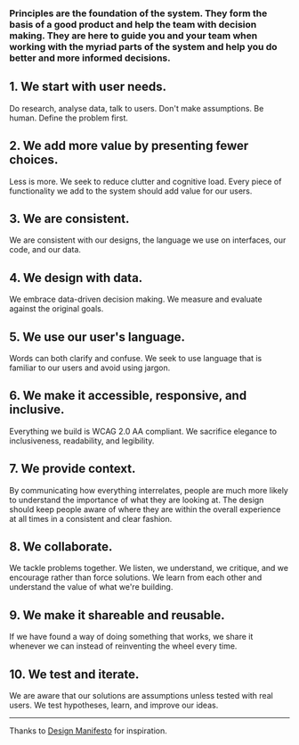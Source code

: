 ### Principles are the foundation of the system. They form the basis of a good product and help the team with decision making. They are here to guide you and your team when working with the myriad parts of the system and help you do better and more informed decisions.

## 1. We start with user needs.

Do research, analyse data, talk to users. Don't make assumptions. Be human. Define the problem first.

## 2. We add more value by presenting fewer choices.

Less is more. We seek to reduce clutter and cognitive load. Every piece of functionality we add to the system should add value for our users.

## 3. We are consistent.

We are consistent with our designs, the language we use on interfaces, our code, and our data.

## 4. We design with data.

We embrace data-driven decision making. We measure and evaluate against the original goals.

## 5. We use our user's language.

Words can both clarify and confuse. We seek to use language that is familiar to our users and avoid using jargon.

## 6. We make it accessible, responsive, and inclusive.

Everything we build is WCAG 2.0 AA compliant. We sacrifice elegance to inclusiveness, readability, and legibility.

## 7. We provide context.

By communicating how everything interrelates, people are much more likely to understand the importance of what
they are looking at. The design should keep people aware of where they are within the overall experience at all times in a consistent and clear fashion.

## 8. We collaborate.

We tackle problems together. We listen, we understand, we critique, and we encourage rather than force
solutions. We learn from each other and understand the value of what we're building.

## 9. We make it shareable and reusable.

If we have found a way of doing something that works, we share it whenever we can instead of reinventing the
wheel every time.

## 10. We test and iterate.

We are aware that our solutions are assumptions unless tested with real users.
We test hypotheses, learn, and improve our ideas.

---

Thanks to [Design Manifesto](https://www.designmanifesto.org/) for inspiration.
